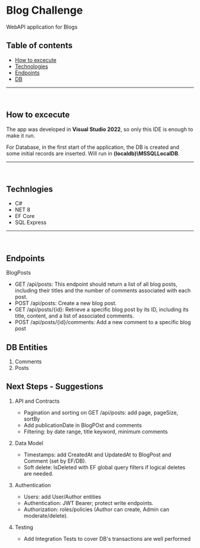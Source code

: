 # Blog Challenge
WebAPI application for Blogs

## Table of contents
* [How to excecute](#How-to-excecute)
* [Technologies](#Technologies)
* [Endpoints](#Endpoints)
* [DB](#DB)
 
***
<br />


## How to excecute

The app was developed in **Visual Studio 2022**, so only this IDE is enough to make it run.

For Database, in the first start of the application, the DB is created and some initial records are inserted. Will run in **(localdb)\MSSQLLocalDB**.

***
<br />

## Technlogies
* C#
* NET 8
* EF Core
* SQL Express
***
<br />

## Endpoints

BlogPosts
  * GET /api/posts: This endpoint should return a list of all blog posts, including their titles and the number of comments associated with each post.
  * POST /api/posts: Create a new blog post.
  * GET /api/posts/{id}: Retrieve a specific blog post by its ID, including its title, content, and a list of associated comments.
  * POST /api/posts/{id}/comments: Add a new comment to a specific blog post


## DB Entities

1. Comments 
2. Posts


## Next Steps - Suggestions

1. API and Contracts
	* Pagination and sorting on GET /api/posts: add page, pageSize, sortBy
	* Add publicationDate in BlogPOst and comments
	* Filtering: by date range, title keyword, minimum comments

2. Data Model
	* Timestamps: add CreatedAt and UpdatedAt to BlogPost and Comment (set by EF/DB).
	* Soft delete: IsDeleted with EF global query filters if logical deletes are needed.

3. Authentication
	* Users: add User/Author entities
	* Authentication: JWT Bearer; protect write endpoints.
	* Authorization: roles/policies (Author can create, Admin can moderate/delete).

4. Testing
	* Add Integration Tests to cover DB's transactions are well performed
	
	






